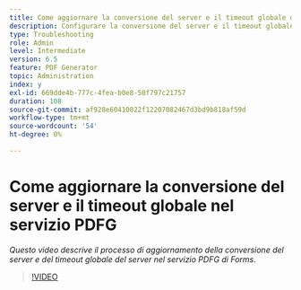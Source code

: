 ```yaml
---
title: Come aggiornare la conversione del server e il timeout globale del server nel servizio PDFG
description: Configurare la conversione del server e il timeout globale del server per PDF Generator
type: Troubleshooting
role: Admin
level: Intermediate
version: 6.5
feature: PDF Generator
topic: Administration
index: y
exl-id: 669dde4b-777c-4fea-b0e8-50f797c21757
duration: 108
source-git-commit: af928e60410022f12207082467d3bd9b818af59d
workflow-type: tm+mt
source-wordcount: '54'
ht-degree: 0%

---
```


# Come aggiornare la conversione del server e il timeout globale nel servizio PDFG

*Questo video descrive il processo di aggiornamento della conversione del server e del timeout globale del server nel servizio PDFG di Forms.*

>[!VIDEO](https://video.tv.adobe.com/v/335514?quality=12&learn=on)
